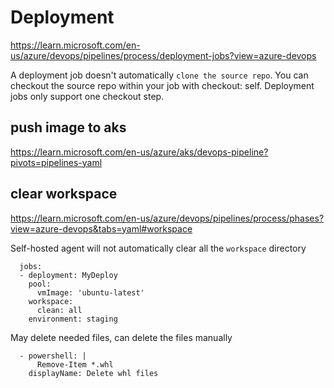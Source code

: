 # Deployment

https://learn.microsoft.com/en-us/azure/devops/pipelines/process/deployment-jobs?view=azure-devops

A deployment job doesn't automatically `clone the source repo`. You can checkout the source repo within your job with checkout: self. Deployment jobs only support one checkout step.

## push image to aks
https://learn.microsoft.com/en-us/azure/aks/devops-pipeline?pivots=pipelines-yaml

## clear workspace
https://learn.microsoft.com/en-us/azure/devops/pipelines/process/phases?view=azure-devops&tabs=yaml#workspace

Self-hosted agent will not automatically clear all the `workspace` directory
```
  jobs:
  - deployment: MyDeploy
    pool:
      vmImage: 'ubuntu-latest'
    workspace:
      clean: all
    environment: staging
```

May delete needed files, can delete the files manually
```
  - powershell: |
      Remove-Item *.whl
    displayName: Delete whl files
```
